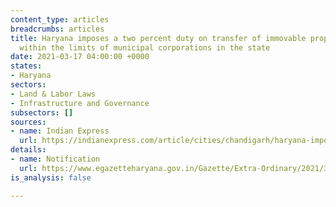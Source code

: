 ```yaml
---
content_type: articles
breadcrumbs: articles
title: Haryana imposes a two percent duty on transfer of immovable properties located
  within the limits of municipal corporations in the state
date: 2021-03-17 04:00:00 +0000
states:
- Haryana
sectors:
- Land & Labor Laws
- Infrastructure and Governance
subsectors: []
sources:
- name: Indian Express
  url: https://indianexpress.com/article/cities/chandigarh/haryana-imposes-2-additional-duty-on-transfer-of-immovable-properties-7217727/
details:
- name: Notification
  url: https://www.egazetteharyana.gov.in/Gazette/Extra-Ordinary/2021/35-2021-Ext/11143.pdf
is_analysis: false

---
```

